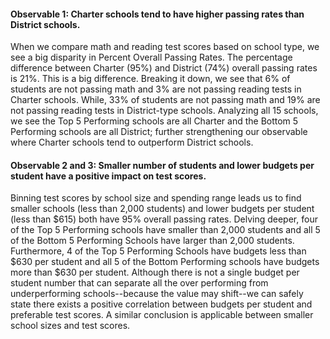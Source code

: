 #### Observable 1: Charter schools tend to have higher passing rates than District schools.

When we compare math and reading test scores based on school type, we see a big disparity in Percent Overall Passing Rates. The percentage difference between Charter (95%) and District (74%) overall passing rates is 21%. This is a big difference. Breaking it down, we see that 6% of students are not passing math and 3% are not passing reading tests in Charter schools. While, 33% of students are not passing math and 19% are not passing reading tests in District-type schools. Analyzing all 15 schools, we see the Top 5 Performing schools are all Charter and the Bottom 5 Performing schools are all District; further strengthening our observable where Charter schools tend to outperform District schools.

#### Observable 2 and 3: Smaller number of students and lower budgets per student have a positive impact on test scores.

Binning test scores by school size and spending range leads us to find smaller schools (less than 2,000 students) and lower budgets per student (less than $615) both have 95% overall passing rates. Delving deeper, four of the Top 5 Performing schools have smaller than 2,000 students and all 5 of the Bottom 5 Performing Schools have larger than 2,000 students. Furthermore, 4 of the Top 5 Performing Schools have budgets less than $630 per student and all 5 of the Bottom Performing schools have budgets more than $630 per student. Although there is not a single budget per student number that can separate all the over performing from underperforming schools--because the value may shift--we can safely state there exists a positive correlation between budgets per student and preferable test scores. A similar conclusion is applicable between smaller school sizes and test scores.
